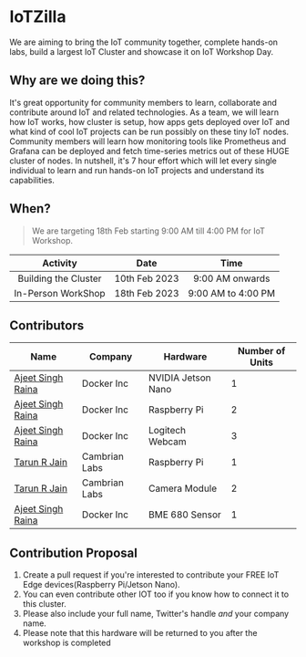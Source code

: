 # IoTZilla

We are aiming to bring the IoT community together, complete hands-on labs, build a largest IoT Cluster and showcase it on IoT Workshop Day.


## Why are we doing this?

It's great opportunity for community members to learn, collaborate and contribute around IoT and related technologies. As a team, we will learn how  IoT  works, how cluster is setup, how apps gets deployed over IoT and what kind of cool IoT projects can be run possibly on these tiny IoT nodes. Community members will learn how monitoring tools like Prometheus and Grafana can be deployed and fetch time-series metrics out of these HUGE cluster of nodes. In nutshell, it's 7 hour effort which will let every single individual to learn and run hands-on  IoT projects  and understand its capabilities.


## When? 

> We are targeting 18th Feb starting 9:00 AM till 4:00 PM for IoT Workshop. 

| Activity  |      Date      |        Time        |
| :-------: | :------------: | :----------------: |
| Building the Cluster | 10th Feb 2023 |9:00 AM onwards |
| In-Person WorkShop | 18th Feb 2023 | 9:00 AM to 4:00 PM |


## Contributors

| Name | Company | Hardware | Number of Units |
|-----|----------|------------|-------|
| [Ajeet Singh Raina](https://twitter.com/ajeetsraina) | Docker Inc | NVIDIA Jetson Nano | 1 |
| [Ajeet Singh Raina](https://twitter.com/ajeetsraina) | Docker Inc | Raspberry Pi | 2 |
| [Ajeet Singh Raina](https://twitter.com/ajeetsraina) | Docker Inc | Logitech Webcam | 3 |
| [Tarun R Jain](https://twitter.com/TRJ_0751) | Cambrian Labs | Raspberry Pi | 1 |
| [Tarun R Jain](https://twitter.com/TRJ_0751) | Cambrian Labs | Camera Module | 2 |
| [Ajeet Singh Raina](https://twitter.com/ajeetsraina) | Docker Inc | BME 680 Sensor | 1|


## Contribution Proposal

  1. Create a pull request if you're interested to contribute your FREE IoT Edge devices(Raspberry Pi/Jetson Nano).
  2. You can even contribute other IOT  too if you know how to connect it to this cluster.
  3. Please also include your full name, Twitter's handle *and* your company name.
  4. Please note that this hardware will be returned to you after the workshop is completed


